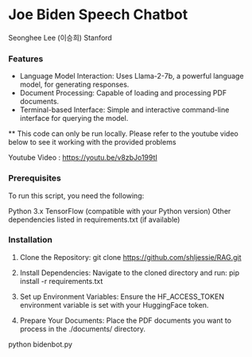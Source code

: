 # Joe Biden Speech Chatbot

Seonghee Lee (이승희)
Stanford 

### Features
- Language Model Interaction: Uses Llama-2-7b, a powerful language model, for generating responses.
- Document Processing: Capable of loading and processing PDF documents.
- Terminal-based Interface: Simple and interactive command-line interface for querying the model.


** This code can only be run locally. Please refer to the youtube video below to see it working with the provided problems 

Youtube Video : https://youtu.be/v8zbJo199tI

### Prerequisites
To run this script, you need the following:

Python 3.x
TensorFlow (compatible with your Python version)
Other dependencies listed in requirements.txt (if available)

### Installation
1. Clone the Repository:
git clone https://github.com/shljessie/RAG.git

2. Install Dependencies:
Navigate to the cloned directory and run:
pip install -r requirements.txt

3. Set up Environment Variables:
Ensure the HF_ACCESS_TOKEN environment variable is set with your HuggingFace token.

4. Prepare Your Documents:
Place the PDF documents you want to process in the ./documents/ directory.

python bidenbot.py

